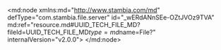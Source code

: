 <?xml version="1.0" encoding="UTF-8"?>
<md:node xmlns:md="http://www.stambia.com/md" defType="com.stambia.file.server" id="_wERdANnSEe-OZtJVOz9TVA" md:ref="resource.md#UUID_TECH_FILE_MD?fileId=UUID_TECH_FILE_MD$type=md$name=File?" internalVersion="v2.0.0">
  <node defType="com.stambia.file.directory" id="_U0y-gNnTEe-ZLcaEU23iqA" name="source">
    <attribute defType="com.stambia.file.directory.path" id="_U138kNnTEe-ZLcaEU23iqA" value="C:\Users\derka\Downloads"/>
    <node defType="com.stambia.file.file" id="_U2H0MNnTEe-ZLcaEU23iqA" name="Article">
      <attribute defType="com.stambia.file.file.type" id="_U4PUENnTEe-ZLcaEU23iqA" value="DELIMITED"/>
      <attribute defType="com.stambia.file.file.lineSeparator" id="_U4oVoNnTEe-ZLcaEU23iqA" value="0D0A"/>
      <attribute defType="com.stambia.file.file.fieldSeparator" id="_U4qK0NnTEe-ZLcaEU23iqA" value="3B"/>
      <attribute defType="com.stambia.file.file.decimalSeparator" id="_U4tOINnTEe-ZLcaEU23iqA" value="2E"/>
      <attribute defType="com.stambia.file.file.lineToSkip" id="_U4xfkNnTEe-ZLcaEU23iqA" value="0"/>
      <attribute defType="com.stambia.file.file.lastLineToSkip" id="_U4zUwNnTEe-ZLcaEU23iqA" value="0"/>
      <attribute defType="com.stambia.file.file.header" id="_U41xANnTEe-ZLcaEU23iqA" value="1"/>
      <attribute defType="com.stambia.file.file.physicalName" id="_X5O_4NnTEe-ZLcaEU23iqA" value="Article_202408.csv"/>
      <attribute defType="com.stambia.file.file.stringDelimiter" id="_FPhTsNqMEe-2vscanfRwMw" value="22"/>
      <node defType="com.stambia.file.field" id="__Rgm3NnTEe-ZLcaEU23iqA" name="LIB_CAT" position="13">
        <attribute defType="com.stambia.file.field.size" id="__Rgm3dnTEe-ZLcaEU23iqA" value="68"/>
        <attribute defType="com.stambia.file.field.type" id="__Rgm3tnTEe-ZLcaEU23iqA" value="String"/>
        <attribute defType="com.stambia.file.field.physicalName" id="__Rgm39nTEe-ZLcaEU23iqA" value="LIB_CAT"/>
      </node>
      <node defType="com.stambia.file.field" id="__RfYoNnTEe-ZLcaEU23iqA" name="COD_MRQ" position="1">
        <attribute defType="com.stambia.file.field.size" id="__Rf_sNnTEe-ZLcaEU23iqA" value="55"/>
        <attribute defType="com.stambia.file.field.type" id="__Rf_sdnTEe-ZLcaEU23iqA" value="String"/>
        <attribute defType="com.stambia.file.field.physicalName" id="__Rf_stnTEe-ZLcaEU23iqA" value="COD_MRQ"/>
      </node>
      <node defType="com.stambia.file.field" id="__Rf_u9nTEe-ZLcaEU23iqA" name="LIB_PRD" position="4">
        <attribute defType="com.stambia.file.field.size" id="__Rf_vNnTEe-ZLcaEU23iqA" value="100"/>
        <attribute defType="com.stambia.file.field.type" id="__Rf_vdnTEe-ZLcaEU23iqA" value="String"/>
        <attribute defType="com.stambia.file.field.physicalName" id="__Rf_vtnTEe-ZLcaEU23iqA" value="LIB_PRD"/>
      </node>
      <node defType="com.stambia.file.field" id="__RgmzNnTEe-ZLcaEU23iqA" name="PRX_VEN" position="9">
        <attribute defType="com.stambia.file.field.size" id="__RgmzdnTEe-ZLcaEU23iqA" value="57"/>
        <attribute defType="com.stambia.file.field.type" id="__RgmztnTEe-ZLcaEU23iqA" value="String"/>
        <attribute defType="com.stambia.file.field.physicalName" id="__Rgmz9nTEe-ZLcaEU23iqA" value="PRX_VEN"/>
      </node>
      <node defType="com.stambia.file.field" id="__Rgm2NnTEe-ZLcaEU23iqA" name="COD_CAT" position="12">
        <attribute defType="com.stambia.file.field.size" id="__Rgm2dnTEe-ZLcaEU23iqA" value="55"/>
        <attribute defType="com.stambia.file.field.type" id="__Rgm2tnTEe-ZLcaEU23iqA" value="String"/>
        <attribute defType="com.stambia.file.field.physicalName" id="__Rgm29nTEe-ZLcaEU23iqA" value="COD_CAT"/>
      </node>
      <node defType="com.stambia.file.field" id="__RgmyNnTEe-ZLcaEU23iqA" name="SS_FAM" position="8">
        <attribute defType="com.stambia.file.field.size" id="__RgmydnTEe-ZLcaEU23iqA" value="82"/>
        <attribute defType="com.stambia.file.field.type" id="__RgmytnTEe-ZLcaEU23iqA" value="String"/>
        <attribute defType="com.stambia.file.field.physicalName" id="__Rgmy9nTEe-ZLcaEU23iqA" value="SS_FAM"/>
      </node>
      <node defType="com.stambia.file.field" id="__Rgm0NnTEe-ZLcaEU23iqA" name="LIB_GEN" position="10">
        <attribute defType="com.stambia.file.field.size" id="__Rgm0dnTEe-ZLcaEU23iqA" value="58"/>
        <attribute defType="com.stambia.file.field.type" id="__Rgm0tnTEe-ZLcaEU23iqA" value="String"/>
        <attribute defType="com.stambia.file.field.physicalName" id="__Rgm09nTEe-ZLcaEU23iqA" value="LIB_GEN"/>
      </node>
      <node defType="com.stambia.file.field" id="__RgmwNnTEe-ZLcaEU23iqA" name="LIB_TAI" position="6">
        <attribute defType="com.stambia.file.field.size" id="__RgmwdnTEe-ZLcaEU23iqA" value="61"/>
        <attribute defType="com.stambia.file.field.type" id="__RgmwtnTEe-ZLcaEU23iqA" value="String"/>
        <attribute defType="com.stambia.file.field.physicalName" id="__Rgmw9nTEe-ZLcaEU23iqA" value="LIB_TAI"/>
      </node>
      <node defType="com.stambia.file.field" id="__RgmxNnTEe-ZLcaEU23iqA" name="FAM" position="7">
        <attribute defType="com.stambia.file.field.size" id="__RgmxdnTEe-ZLcaEU23iqA" value="77"/>
        <attribute defType="com.stambia.file.field.type" id="__RgmxtnTEe-ZLcaEU23iqA" value="String"/>
        <attribute defType="com.stambia.file.field.physicalName" id="__Rgmx9nTEe-ZLcaEU23iqA" value="FAM"/>
      </node>
      <node defType="com.stambia.file.field" id="__Rf_s9nTEe-ZLcaEU23iqA" name="LIB_MRQ" position="2">
        <attribute defType="com.stambia.file.field.size" id="__Rf_tNnTEe-ZLcaEU23iqA" value="77"/>
        <attribute defType="com.stambia.file.field.type" id="__Rf_tdnTEe-ZLcaEU23iqA" value="String"/>
        <attribute defType="com.stambia.file.field.physicalName" id="__Rf_ttnTEe-ZLcaEU23iqA" value="LIB_MRQ"/>
      </node>
      <node defType="com.stambia.file.field" id="__Rf_t9nTEe-ZLcaEU23iqA" name="COD_ART" position="3">
        <attribute defType="com.stambia.file.field.size" id="__Rf_uNnTEe-ZLcaEU23iqA" value="60"/>
        <attribute defType="com.stambia.file.field.type" id="__Rf_udnTEe-ZLcaEU23iqA" value="String"/>
        <attribute defType="com.stambia.file.field.physicalName" id="__Rf_utnTEe-ZLcaEU23iqA" value="COD_ART"/>
      </node>
      <node defType="com.stambia.file.field" id="__Rgm1NnTEe-ZLcaEU23iqA" name="CIB_TRN_AGE" position="11">
        <attribute defType="com.stambia.file.field.size" id="__Rgm1dnTEe-ZLcaEU23iqA" value="63"/>
        <attribute defType="com.stambia.file.field.type" id="__Rgm1tnTEe-ZLcaEU23iqA" value="String"/>
        <attribute defType="com.stambia.file.field.physicalName" id="__Rgm19nTEe-ZLcaEU23iqA" value="CIB_TRN_AGE"/>
      </node>
      <node defType="com.stambia.file.field" id="__Rf_v9nTEe-ZLcaEU23iqA" name="LIB_COL" position="5">
        <attribute defType="com.stambia.file.field.size" id="__Rf_wNnTEe-ZLcaEU23iqA" value="73"/>
        <attribute defType="com.stambia.file.field.type" id="__Rf_wdnTEe-ZLcaEU23iqA" value="String"/>
        <attribute defType="com.stambia.file.field.physicalName" id="__Rf_wtnTEe-ZLcaEU23iqA" value="LIB_COL"/>
      </node>
    </node>
  </node>
</md:node>